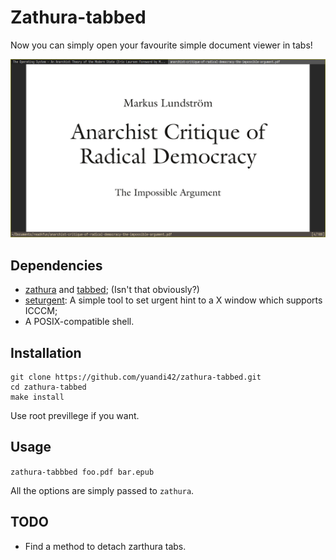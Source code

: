 # Zathura-tabbed

Now you can simply open your favourite simple document viewer in tabs!

![screenshot](./screenshot.png)

## Dependencies

* [zathura](https://pwmt.org/projects/zathura/) and
  [tabbed](https://tools.suckless.org/tabbed/); (Isn't that obviously?)
* [seturgent](https://codemadness.org/git/seturgent/file/README.html): A simple
  tool to set urgent hint to a X window which supports ICCCM;
* A POSIX-compatible shell.


## Installation

```
git clone https://github.com/yuandi42/zathura-tabbed.git
cd zathura-tabbed
make install
```

Use root previllege if you want.

## Usage

`zathura-tabbbed foo.pdf bar.epub`

All the options are simply passed to `zathura`.

## TODO

* Find a method to detach zarthura tabs.
